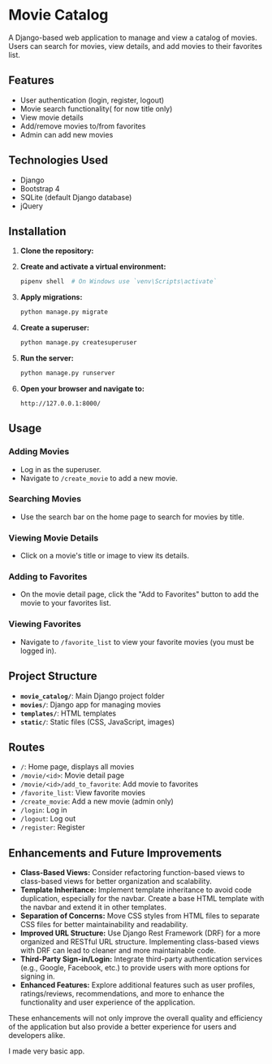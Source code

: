 # Movie Catalog

A Django-based web application to manage and view a catalog of movies. Users can search for movies, view details, and add movies to their favorites list.

## Features

- User authentication (login, register, logout)
- Movie search functionality( for now title only) 
- View movie details
- Add/remove movies to/from favorites
- Admin can add new movies

## Technologies Used

- Django
- Bootstrap 4
- SQLite (default Django database)
- jQuery

## Installation

1. **Clone the repository:**


2. **Create and activate a virtual environment:**

    ```bash
    pipenv shell  # On Windows use `venv\Scripts\activate`
    ```


4. **Apply migrations:**

    ```bash
    python manage.py migrate
    ```

5. **Create a superuser:**

    ```bash
    python manage.py createsuperuser
    ```

6. **Run the server:**

    ```bash
    python manage.py runserver
    ```

7. **Open your browser and navigate to:**

    ```plaintext
    http://127.0.0.1:8000/
    ```

## Usage

### Adding Movies

- Log in as the superuser.
- Navigate to `/create_movie` to add a new movie.

### Searching Movies

- Use the search bar on the home page to search for movies by title.

### Viewing Movie Details

- Click on a movie's title or image to view its details.

### Adding to Favorites

- On the movie detail page, click the "Add to Favorites" button to add the movie to your favorites list.

### Viewing Favorites

- Navigate to `/favorite_list` to view your favorite movies (you must be logged in).

## Project Structure

- **`movie_catalog/`**: Main Django project folder
- **`movies/`**: Django app for managing movies
- **`templates/`**: HTML templates
- **`static/`**: Static files (CSS, JavaScript, images)

## Routes

- `/`: Home page, displays all movies
- `/movie/<id>`: Movie detail page
- `/movie/<id>/add_to_favorite`: Add movie to favorites
- `/favorite_list`: View favorite movies
- `/create_movie`: Add a new movie (admin only)
- `/login`: Log in
- `/logout`: Log out
- `/register`: Register

## Enhancements and Future Improvements

- **Class-Based Views:** Consider refactoring function-based views to class-based views for better organization and scalability.
- **Template Inheritance:** Implement template inheritance to avoid code duplication, especially for the navbar. Create a base HTML template with the navbar and extend it in other templates.
- **Separation of Concerns:** Move CSS styles from HTML files to separate CSS files for better maintainability and readability.
- **Improved URL Structure:** Use Django Rest Framework (DRF) for a more organized and RESTful URL structure. Implementing class-based views with DRF can lead to cleaner and more maintainable code.
- **Third-Party Sign-in/Login:** Integrate third-party authentication services (e.g., Google, Facebook, etc.) to provide users with more options for signing in.
- **Enhanced Features:** Explore additional features such as user profiles, ratings/reviews, recommendations, and more to enhance the functionality and user experience of the application.

These enhancements will not only improve the overall quality and efficiency of the application but also provide a better experience for users and developers alike.

I made very basic app. 
